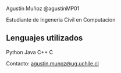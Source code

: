 Agustín Muñoz @agustinMP01

Estudiante de Ingeneria Civil en Computacion 

## Lenguajes utilizados
Python
Java
C++
C

Contacto: agustin.munoz@ug.uchile.cl
